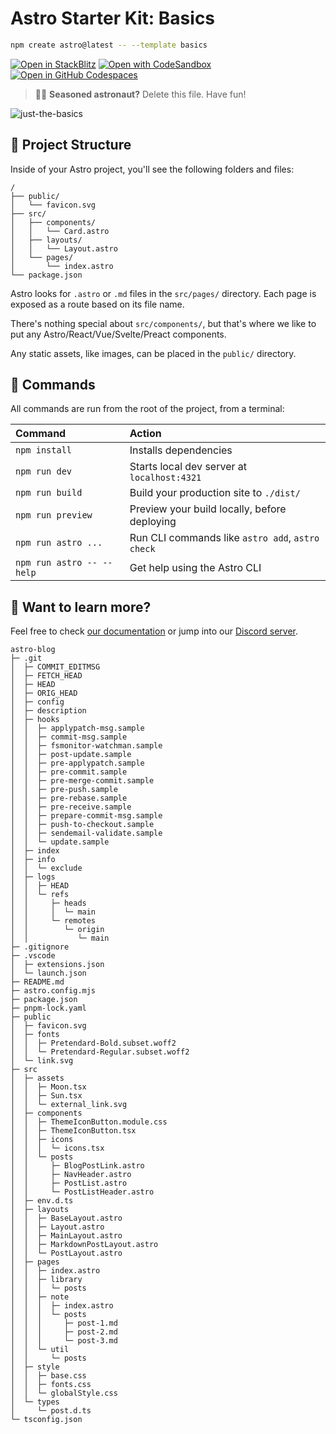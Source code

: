 # Astro Starter Kit: Basics

```sh
npm create astro@latest -- --template basics
```

[![Open in StackBlitz](https://developer.stackblitz.com/img/open_in_stackblitz.svg)](https://stackblitz.com/github/withastro/astro/tree/latest/examples/basics)
[![Open with CodeSandbox](https://assets.codesandbox.io/github/button-edit-lime.svg)](https://codesandbox.io/p/sandbox/github/withastro/astro/tree/latest/examples/basics)
[![Open in GitHub Codespaces](https://github.com/codespaces/badge.svg)](https://codespaces.new/withastro/astro?devcontainer_path=.devcontainer/basics/devcontainer.json)

> 🧑‍🚀 **Seasoned astronaut?** Delete this file. Have fun!

![just-the-basics](https://github.com/withastro/astro/assets/2244813/a0a5533c-a856-4198-8470-2d67b1d7c554)

## 🚀 Project Structure

Inside of your Astro project, you'll see the following folders and files:

```text
/
├── public/
│   └── favicon.svg
├── src/
│   ├── components/
│   │   └── Card.astro
│   ├── layouts/
│   │   └── Layout.astro
│   └── pages/
│       └── index.astro
└── package.json
```

Astro looks for `.astro` or `.md` files in the `src/pages/` directory. Each page is exposed as a route based on its file name.

There's nothing special about `src/components/`, but that's where we like to put any Astro/React/Vue/Svelte/Preact components.

Any static assets, like images, can be placed in the `public/` directory.

## 🧞 Commands

All commands are run from the root of the project, from a terminal:

| Command                   | Action                                           |
| :------------------------ | :----------------------------------------------- |
| `npm install`             | Installs dependencies                            |
| `npm run dev`             | Starts local dev server at `localhost:4321`      |
| `npm run build`           | Build your production site to `./dist/`          |
| `npm run preview`         | Preview your build locally, before deploying     |
| `npm run astro ...`       | Run CLI commands like `astro add`, `astro check` |
| `npm run astro -- --help` | Get help using the Astro CLI                     |

## 👀 Want to learn more?

Feel free to check [our documentation](https://docs.astro.build) or jump into our [Discord server](https://astro.build/chat).

```
astro-blog
├─ .git
│  ├─ COMMIT_EDITMSG
│  ├─ FETCH_HEAD
│  ├─ HEAD
│  ├─ ORIG_HEAD
│  ├─ config
│  ├─ description
│  ├─ hooks
│  │  ├─ applypatch-msg.sample
│  │  ├─ commit-msg.sample
│  │  ├─ fsmonitor-watchman.sample
│  │  ├─ post-update.sample
│  │  ├─ pre-applypatch.sample
│  │  ├─ pre-commit.sample
│  │  ├─ pre-merge-commit.sample
│  │  ├─ pre-push.sample
│  │  ├─ pre-rebase.sample
│  │  ├─ pre-receive.sample
│  │  ├─ prepare-commit-msg.sample
│  │  ├─ push-to-checkout.sample
│  │  ├─ sendemail-validate.sample
│  │  └─ update.sample
│  ├─ index
│  ├─ info
│  │  └─ exclude
│  ├─ logs
│  │  ├─ HEAD
│  │  └─ refs
│  │     ├─ heads
│  │     │  └─ main
│  │     └─ remotes
│  │        └─ origin
│  │           └─ main
├─ .gitignore
├─ .vscode
│  ├─ extensions.json
│  └─ launch.json
├─ README.md
├─ astro.config.mjs
├─ package.json
├─ pnpm-lock.yaml
├─ public
│  ├─ favicon.svg
│  ├─ fonts
│  │  ├─ Pretendard-Bold.subset.woff2
│  │  └─ Pretendard-Regular.subset.woff2
│  └─ link.svg
├─ src
│  ├─ assets
│  │  ├─ Moon.tsx
│  │  ├─ Sun.tsx
│  │  └─ external_link.svg
│  ├─ components
│  │  ├─ ThemeIconButton.module.css
│  │  ├─ ThemeIconButton.tsx
│  │  ├─ icons
│  │  │  └─ icons.tsx
│  │  └─ posts
│  │     ├─ BlogPostLink.astro
│  │     ├─ NavHeader.astro
│  │     ├─ PostList.astro
│  │     └─ PostListHeader.astro
│  ├─ env.d.ts
│  ├─ layouts
│  │  ├─ BaseLayout.astro
│  │  ├─ Layout.astro
│  │  ├─ MainLayout.astro
│  │  ├─ MarkdownPostLayout.astro
│  │  └─ PostLayout.astro
│  ├─ pages
│  │  ├─ index.astro
│  │  ├─ library
│  │  │  └─ posts
│  │  ├─ note
│  │  │  ├─ index.astro
│  │  │  └─ posts
│  │  │     ├─ post-1.md
│  │  │     ├─ post-2.md
│  │  │     └─ post-3.md
│  │  └─ util
│  │     └─ posts
│  ├─ style
│  │  ├─ base.css
│  │  ├─ fonts.css
│  │  └─ globalStyle.css
│  └─ types
│     └─ post.d.ts
└─ tsconfig.json

```
